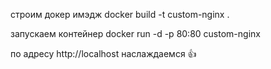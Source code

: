 строим докер имэдж
docker build -t custom-nginx .


запускаем контейнер
docker run -d -p 80:80 custom-nginx


по адресу http://localhost наслаждаемся 👍